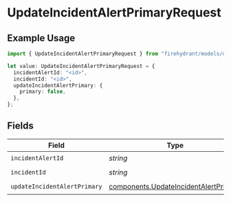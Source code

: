 # UpdateIncidentAlertPrimaryRequest

## Example Usage

```typescript
import { UpdateIncidentAlertPrimaryRequest } from "firehydrant/models/operations";

let value: UpdateIncidentAlertPrimaryRequest = {
  incidentAlertId: "<id>",
  incidentId: "<id>",
  updateIncidentAlertPrimary: {
    primary: false,
  },
};
```

## Fields

| Field                                                                                          | Type                                                                                           | Required                                                                                       | Description                                                                                    |
| ---------------------------------------------------------------------------------------------- | ---------------------------------------------------------------------------------------------- | ---------------------------------------------------------------------------------------------- | ---------------------------------------------------------------------------------------------- |
| `incidentAlertId`                                                                              | *string*                                                                                       | :heavy_check_mark:                                                                             | N/A                                                                                            |
| `incidentId`                                                                                   | *string*                                                                                       | :heavy_check_mark:                                                                             | N/A                                                                                            |
| `updateIncidentAlertPrimary`                                                                   | [components.UpdateIncidentAlertPrimary](../../models/components/updateincidentalertprimary.md) | :heavy_check_mark:                                                                             | N/A                                                                                            |